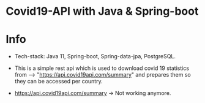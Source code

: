 # Covid19-API with Java & Spring-boot

# Info

* Tech-stack: Java 11, Spring-boot, Spring-data-jpa, PostgreSQL.

* This is a simple rest api which is used to download covid 19 statistics from --> "https://api.covid19api.com/summary" and prepares them so they can be accessed per country.

* https://api.covid19api.com/summary -> Not working anymore.


